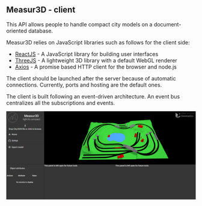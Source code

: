 **Measur3D - client**
----
This API allows people to handle compact city models on a document-oriented database.

Measur3D relies on JavaScript libraries such as follows for the client side:

* [ReactJS](https://reactjs.org/) - A JavaScript library for building user interfaces
* [ThreeJS](https://threejs.org/) - A lightweight 3D library with a default WebGL renderer
* [Axios](https://github.com/axios/axios) - A promise based HTTP client for the browser and node.js

The client should be launched after the server because of automatic connections. Currently, ports and hosting are the default ones.

The client is built following an event-driven architecture. An event bus centralizes all the subscriptions and events.

![Measur3D render](render.png)
